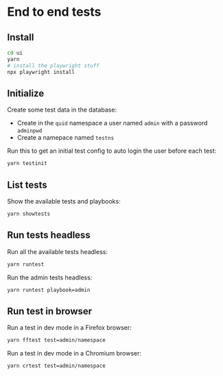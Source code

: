 # End to end tests

## Install

```bash
cd ui
yarn
# install the playwright stuff
npx playwright install
```

## Initialize

Create some test data in the database:

- Create in the `quid` namespace a user named `admin` with a password `adminpwd`
- Create a namepace named `testns`

Run this to get an initial test config to auto login the user before each test:

```bash
yarn testinit
```

## List tests

Show the available tests and playbooks:

```bash
yarn showtests
```

## Run tests headless

Run all the available tests headless:

```bash
yarn runtest
```

Run the admin tests headless:

```bash
yarn runtest playbook=admin
```

## Run test in browser

Run a test in dev mode in a Firefox browser:

```bash
yarn fftest test=admin/namespace
```

Run a test in dev mode in a Chromium browser:

```bash
yarn crtest test=admin/namespace
```
